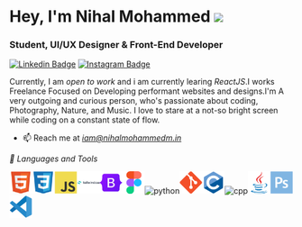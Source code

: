 
# Hey, I'm Nihal Mohammed <img src="https://media.giphy.com/media/hvRJCLFzcasrR4ia7z/giphy.gif" width="25px">
### Student, UI/UX Designer & Front-End Developer
[![Linkedin Badge](https://img.shields.io/badge/-LinkedIn-blue?style=flat-square&logo=Linkedin&logoColor=white&link=https://www.linkedin.com/in/shiyas-mohammed-75382a215/)](https://www.linkedin.com/in/nihalmohammedm)
[![Instagram Badge](https://img.shields.io/badge/-Instagram-D7008A?style=flat-square&labelColor=D7008A&logo=Instagram&logoColor=white&link=https://www.instagram.com/nihalmohammedm/)](https://www.instagram.com/nihalmohammedm/)

Currently, I am *open to work* and i am currently learing *ReactJS*.I works Freelance Focused on Developing performant websites and designs.I'm A very outgoing and curious person, who's passionate about coding, Photography, Nature, and Music. I love to stare at a not-so bright screen while coding on a constant state of flow.

- 📫 Reach me at *iam@nihalmohammedm.in*


*🔨 Languages and Tools*  

<img src="https://raw.githubusercontent.com/devicons/devicon/master/icons/html5/html5-original.svg" alt="htm5" width="40" height="40"/><img src="https://raw.githubusercontent.com/devicons/devicon/master/icons/css3/css3-original.svg" alt="css3" width="40" height="40"/><img src="https://raw.githubusercontent.com/devicons/devicon/master/icons/javascript/javascript-original.svg" alt="javascript" width="40" height="40"/><img src="https://raw.githubusercontent.com/devicons/devicon/master/icons//tailwindcss/tailwindcss-original-wordmark.svg" alt="javascript" width="40" height="40"/><img src="https://raw.githubusercontent.com/devicons/devicon/master/icons/bootstrap/bootstrap-original.svg" alt="css3" width="40" height="40"/><img src="https://raw.githubusercontent.com/devicons/devicon/master/icons/figma/figma-original.svg" alt="figma" width="40" height="40"/><img
src="https://raw.githubusercontent.com/jmnote/z-icons/master/svg/python.svg" alt="python" width="40" height="40"/><img src="https://raw.githubusercontent.com/devicons/devicon/master/icons/git/git-original.svg" alt="git" width="40" height="40"/><img src="https://raw.githubusercontent.com/devicons/devicon/master/icons/c/c-original.svg" alt="vscode" width="40" height="40"/><img
src="https://raw.githubusercontent.com/jmnote/z-icons/master/svg/cpp.svg" alt="cpp" width="40" height="40"/><img src="https://raw.githubusercontent.com/devicons/devicon/master/icons/java/java-original.svg" alt="vscode" width="40" height="40"/><img 
src="https://raw.githubusercontent.com/devicons/devicon/master/icons/photoshop/photoshop-plain.svg" alt="ps" width="40" height="40"/><img
src="https://raw.githubusercontent.com/devicons/devicon/master/icons/vscode/vscode-original.svg" alt="vscode" width="40" height="40"/>
